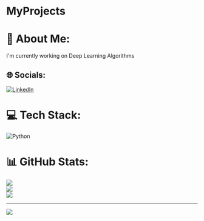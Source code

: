 # MyProjects
# 💫 About Me:
I'm currently working on Deep Learning Algorithms<br>


## 🌐 Socials:
[![LinkedIn](https://img.shields.io/badge/LinkedIn-%230077B5.svg?logo=linkedin&logoColor=white)](https://linkedin.com/in/https://www.linkedin.com/in/eray-dikyologlu-39541a227/) 

# 💻 Tech Stack:
![Python](https://img.shields.io/badge/python-3670A0?style=for-the-badge&logo=python&logoColor=ffdd54)
# 📊 GitHub Stats:
![](https://github-readme-stats.vercel.app/api?username=eraydikyologlu&theme=dark&hide_border=false&include_all_commits=false&count_private=false)<br/>
![](https://github-readme-streak-stats.herokuapp.com/?user=eraydikyologlu&theme=dark&hide_border=false)<br/>
![](https://github-readme-stats.vercel.app/api/top-langs/?username=eraydikyologlu&theme=dark&hide_border=false&include_all_commits=false&count_private=false&layout=compact)

---
[![](https://visitcount.itsvg.in/api?id=eraydikyologlu&icon=0&color=0)](https://visitcount.itsvg.in)

<!-- Proudly created with GPRM ( https://gprm.itsvg.in ) -->
